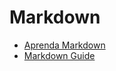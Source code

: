 # Markdown

- [Aprenda Markdown](https://blog.da2k.com.br/2015/02/08/aprenda-markdown/)
- [Markdown Guide](https://www.markdownguide.org)
